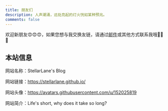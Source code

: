 ```yaml
---
title: 朋友们
description: 人声潮涌，远处亮起的灯火恍如某种预兆。
comments: false
---
```


欢迎新朋友😍😍😍，如果您想与我交换友链，请通过[邮件](mailto:stellarlane2@gmail.com)或其他方式联系我哦🥰🥰🥰

## 本站信息

网站名称：StellarLane's Blog

网站链接：https://stellarlane.github.io/

网站头像：https://avatars.githubusercontent.com/u/152025819

网站简介：Life's short, why does it take so long?
